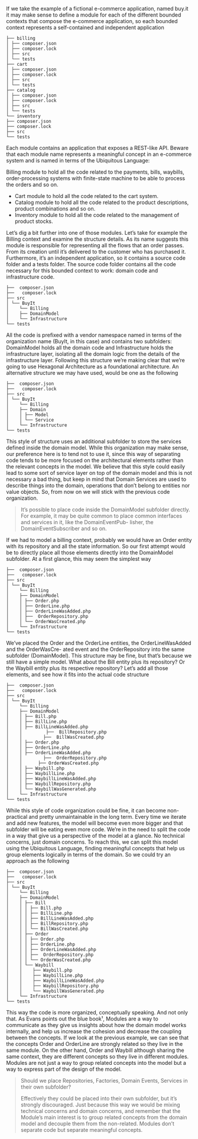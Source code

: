If we take the example of a fictional e-commerce application, named buy.it it may make sense to define a module for each of the different bounded contexts that compose the e-commerce application, so each bounded context represents a self-contained and independent application

```
├── billing
│ ├── composer.json
│ ├── composer.lock
│ ├── src
│ └── tests
├── cart
│ ├── composer.json
│ ├── composer.lock
│ ├── src
│ └── tests
├── catalog
│ ├── composer.json
│ ├── composer.lock
│ ├── src
│ └── tests
└── inventory
├── composer.json
├── composer.lock
├── src
└── tests
```

Each module contains an application that exposes a REST-like API. Beware that each module name represents a meaningful concept in an e-commerce system and is named in terms of the Ubiquitous Language:

Billing module to hold all the code related to the payments, bills, waybills, order-processing systems with finite-state machine to be able to process the orders and so on.

* Cart module to hold all the code related to the cart system.
* Catalog module to hold all the code related to the product descriptions, product combinations and so on.
* Inventory module to hold all the code related to the management of product stocks.

Let’s dig a bit further into one of those modules. Let’s take for example the Billing context and examine the structure details. As its name suggests this module is responsible for representing all the flows that an order passes. From its creation until it’s delivered to the customer who has purchased it. Furthermore, it’s an independent application, so it contains a source code folder and a tests folder. The source code folder contains all the code necessary for this bounded context to work: domain code and infrastructure code.

```
├──  composer.json
├──   composer.lock
├── src
│ └── BuyIt
│    └── Billing
│    ├── DomainModel
│    └── Infrastructure
└── tests
```

All the code is prefixed with a vendor namespace named in terms of the organization name \(BuyIt, in this case\) and contains two subfolders: DomainModel holds all the domain code and Infrastructure holds the infrastructure layer, isolating all the domain logic from the details of the infrastructure layer. Following this structure we’re making clear that we’re going to use Hexagonal Architecture as a foundational architecture. An alternative structure we may have used, would be one as the following

```
├──  composer.json
├──   composer.lock
├── src
│ └── BuyIt
│    └── Billing
│    ├── Domain
│    │ ├── Model
│    │ └── Service
│    └── Infrastructure
└── tests
```

This style of structure uses an additional subfolder to store the services defined inside the domain model. While this organization may make sense, our preference here is to tend not to use it, since this way of separating code tends to be more focused on the architectural elements rather than the relevant concepts in the model. We believe that this style could easily lead to some sort of service layer on top of the domain model and this is not necessary a bad thing, but keep in mind that Domain Services are used to describe things into the domain, operations that don’t belong to entities nor value objects. So, from now on we will stick with the previous code organization.

> It’s possible to place code inside the DomainModel subfolder directly. For example, it may be quite common to place common interfaces and services in it, like the DomainEventPub- lisher, the DomainEventSubscriber and so on.

If we had to model a billing context, probably we would have an Order entity with its repository and all the state information. So our first attempt would be to directly place all those elements directly into the DomainModel subfolder. At a first glance, this may seem the simplest way

```
├──  composer.json
├──   composer.lock
├── src
│ └── BuyIt
│    └── Billing
│    ├── DomainModel
│    │ ├── Order.php
│    │ ├── OrderLine.php
│    │ ├── OrderLineWasAdded.php
│    │ ├──  OrderRepository.php
│    │ └── OrderWasCreated.php
│    └── Infrastructure
└── tests
```

We’ve placed the Order and the OrderLine entities, the OrderLineWasAdded and the OrderWasCre- ated event and the OrderRepository into the same subfolder \(DomainModel\). This structure may be fine, but that’s because we still have a simple model. What about the Bill entity plus its repository? Or the Waybill entity plus its respective repository? Let’s add all those elements, and see how it fits into the actual code structure

```
├──  composer.json
├──   composer.lock
├── src
│ └── BuyIt
│    └── Billing
│    ├── DomainModel
│    │ ├── Bill.php
│    │ ├── BillLine.php
│    │ ├── BillLineWasAdded.php
│    │         ├──  BillRepository.php
│    │        ├──  BillWasCreated.php
│    │ ├── Order.php
│    │ ├── OrderLine.php
│    │ ├── OrderLineWasAdded.php
│    │        ├──  OrderRepository.php
│    │      ├── OrderWasCreated.php
│    │ ├── Waybill.php
│    │ ├── WaybillLine.php
│    │ ├── WaybillLineWasAdded.php
│    │ ├── WaybillRepository.php
│    │ └── WaybillWasGenerated.php
│    └── Infrastructure
└── tests
```

While this style of code organization could be fine, it can become non-practical and pretty unmaintainable in the long term. Every time we iterate and add new features, the model will become even more bigger and that subfolder will be eating even more code. We’re in the need to split the code in a way that give us a perspective of the model at a glance. No technical concerns, just domain concerns. To reach this, we can split this model using the Ubiquitous Language, finding meaningful concepts that help us group elements logically in terms of the domain. So we could try an approach as the following

```
├──  composer.json
├──   composer.lock
├── src
│ └── BuyIt
│    └── Billing
│    ├── DomainModel
│    │ ├── Bill
│    │ │ ├── Bill.php
│    │ │ ├── BillLine.php
│    │ │ ├── BillLineWasAdded.php
│    │ │ ├── BillRepository.php
│    │ │ └── BillWasCreated.php
│    │ ├── Order
│    │ │ ├── Order.php
│    │ │ ├── OrderLine.php
│    │ │ ├── OrderLineWasAdded.php
│    │ │ ├──  OrderRepository.php
│    │ │ └── OrderWasCreated.php
│    │ └── Waybill
│    │    ├── Waybill.php
│    │    ├── WaybillLine.php
│    │    ├── WaybillLineWasAdded.php
│    │    ├── WaybillRepository.php
│    │    └── WaybillWasGenerated.php
│    └── Infrastructure
└── tests
```

This way the code is more organized, conceptually speaking. And not only that. As Evans points out the blue book¹, Modules are a way to communicate as they give us insights about how the domain model works internally, and help us increase the cohesion and decrease the coupling between the concepts. If we look at the previous example, we can see that the concepts Order and OrderLine are strongly related so they live in the same module. On the other hand, Order and Waybill although sharing the same context, they are different concepts so they live in different modules. Modules are not just a way to group related concepts into the model but a way to express part of the design of the model.

> Should we place Repositories, Factories, Domain Events, Services in their own subfolder?
>
> Effectively they could be placed into their own subfolder, but it’s strongly discouraged. Just because this way we would be mixing technical concerns and domain concerns, and remember that the Module’s main interest is to group related concepts from the domain model and decouple them from the non-related. Modules don’t separate code but separate meaningful concepts.



